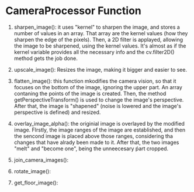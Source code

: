 # CameraProcessor Function

1) sharpen_image(): it uses "kernel" to sharpen the image, and stores a number of values in an array. That array are the kernel values (how they sharpen the edge of the pixels). Then, a 2D filter is applayed, allowing the image to be sharpened, using the kernel values. It's almost as if the kernel variable provides all the necessary info and the cv.filter2D() method gets the job done.

2) upscale_image(): Resizes the image, making it bigger and easier to see.

3) flatten_image(): this function mkodifies the camera vision, so that it focuses on the bottom of the image, ignoring the upper part. An array contaning the points of the image is created. Then, the method getPerspectiveTransform() is used to change the image's perspective. After that, the image is "shapened" (noise is lowered and the image's perspective is defined) and resized.

4) overlay_image_alpha(): the originial image is overlayed by the modified image. FIrstly, the image ranges of the image are established, and then the sencond image is placed above those ranges, considering tha changes that have alrady been made to it. After that, the two images "melt" and "become one", being the unneecesary ṕart cropped.

5) join_camera_images(): 

6) rotate_image(): 

7) get_floor_image():

